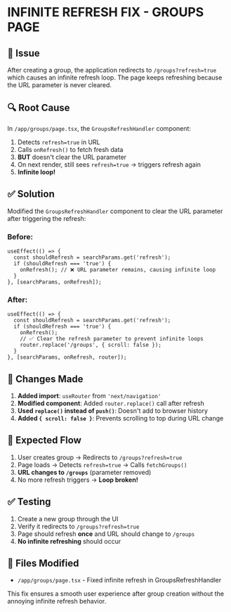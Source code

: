 # INFINITE REFRESH FIX - GROUPS PAGE

## 🐛 **Issue**
After creating a group, the application redirects to `/groups?refresh=true` which causes an infinite refresh loop. The page keeps refreshing because the URL parameter is never cleared.

## 🔍 **Root Cause**
In `/app/groups/page.tsx`, the `GroupsRefreshHandler` component:
1. Detects `refresh=true` in URL
2. Calls `onRefresh()` to fetch fresh data
3. **BUT** doesn't clear the URL parameter
4. On next render, still sees `refresh=true` → triggers refresh again
5. **Infinite loop!**

## ✅ **Solution**
Modified the `GroupsRefreshHandler` component to clear the URL parameter after triggering the refresh:

### Before:
```tsx
useEffect(() => {
  const shouldRefresh = searchParams.get('refresh');
  if (shouldRefresh === 'true') {
    onRefresh(); // ❌ URL parameter remains, causing infinite loop
  }
}, [searchParams, onRefresh]);
```

### After:
```tsx
useEffect(() => {
  const shouldRefresh = searchParams.get('refresh');
  if (shouldRefresh === 'true') {
    onRefresh();
    // ✅ Clear the refresh parameter to prevent infinite loops
    router.replace('/groups', { scroll: false });
  }
}, [searchParams, onRefresh, router]);
```

## 🔧 **Changes Made**
1. **Added import**: `useRouter` from `'next/navigation'`
2. **Modified component**: Added `router.replace()` call after refresh
3. **Used `replace()` instead of `push()`**: Doesn't add to browser history
4. **Added `{ scroll: false }`**: Prevents scrolling to top during URL change

## 🎯 **Expected Flow**
1. User creates group → Redirects to `/groups?refresh=true`
2. Page loads → Detects `refresh=true` → Calls `fetchGroups()`
3. **URL changes to `/groups`** (parameter removed)
4. No more refresh triggers → **Loop broken!**

## ✅ **Testing**
1. Create a new group through the UI
2. Verify it redirects to `/groups?refresh=true`
3. Page should refresh **once** and URL should change to `/groups`
4. **No infinite refreshing** should occur

## 📂 **Files Modified**
- `/app/groups/page.tsx` - Fixed infinite refresh in GroupsRefreshHandler

This fix ensures a smooth user experience after group creation without the annoying infinite refresh behavior.
